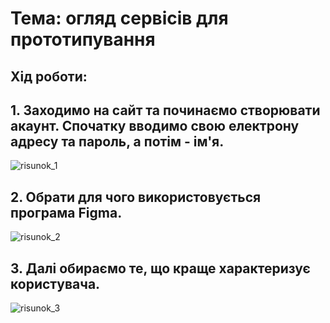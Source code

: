 # Тема: огляд сервісів для прототипування
## Хід роботи: 
## 1. Заходимо на сайт та починаємо створювати акаунт. Спочатку вводимо свою електрону адресу та пароль, а потім - ім'я.

![risunok_1](https://github.com/user-attachments/assets/de225222-5c1a-4bb5-87a2-c9cffee93d7c)

## 2. Обрати для чого використовується програма Figma.
![risunok_2](https://github.com/user-attachments/assets/b2e5a41d-9326-4d76-b772-1b840a0bacd5)

## 3. Далі обираємо те, що краще характеризує користувача.
![risunok_3](https://github.com/user-attachments/assets/4ab664cb-8b1d-4365-b61e-bb0ca6569207)

